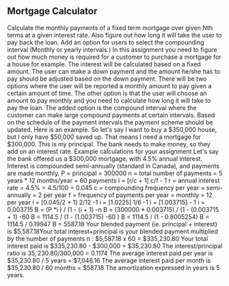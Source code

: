 ## Mortgage Calculator

Calculate the monthly payments of a fixed term mortgage over
given Nth terms at a given interest rate. Also figure out how long it will take the user to pay
back the loan. Add an option for users to select the compounding interval (Monthly or yearly
intervals.)
In this assignment you need to figure out how much money is required for a customer to purchase a
mortgage for a house for example. The interest will be calculated based on a fixed amount. The user
can make a down payment and the amount he/she has to pay should be adjusted based on the down
payment. There will be two options where the user will be reported a monthly amount to pay given
a certain amount of time. The other option is that the user will choose an amount to pay monthly
and you need to calculate how long it will take to pay the loan. The added option is the compound
interval where the customer can make large compound payments at certain intervals. Based on the
schedule of the payment intervals the payment scheme should be updated.
Here is an example. So let's say I want to buy a $350,000 house, but I only have $50,000 saved up.
That means I need a mortgage for $300,000. This is my principal. The bank needs to make money,
so they add on an interest rate.
Example calculations for your assignment
Let's say the bank offered us a $300,000 mortgage, with 4.5% annual interest. Interest is
compounded semi-annually (standard in Canada), and payments are made monthly.
P = principal = 300000
n = total number of payments = 5 years * 12 months/year = 60 payments
i = [r/c + 1] c/f - 1
r = annual interest rate = 4.5% = 4.5/100 = 0.045
c = compounding frequency per year = semi-annually = 2 per year
f = frequency of payments per year = monthly = 12 per year
i = [0.045/2 + 1] 2/12 -1
i = [1.0225] 1/6 -1
i = [1.003715] - 1
i = 0.003715
B = (P *i ) / (1 - (i + 1) -n
B = (300000 * 0.003715) / (1 - (0.003715 + 1) -60
B = 1114.5 / (1 - (1.003715) -60 )
B = 1114.5 / (1 - 0.8005254)
B = 1114.5 / 0.19947
B = 5587.18
Your blended payment (ie. principal + interest) is $5,587.18Your total interest+principal is your blended payment multiplied by the number of payments n :
$5,587.18 x 60 = $335,230.80
Your total interest paid is $335,230.80 - $300,000 = $35,230.80
The interest/principal ratio is $35,230.80/$300,000 = 0.1174
The average interest paid per year is $35,230.80 / 5 years = $7,046.16
The average interest paid per month is $35,230.80 / 60 months = $587.18
The amortization expressed in years is 5 years.
